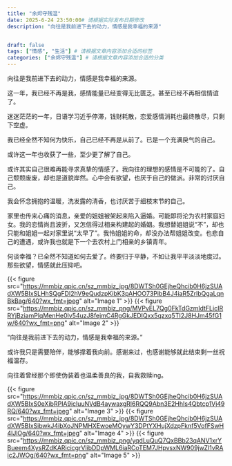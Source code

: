 ```yaml
---
title: "余烬守残温"
date: 2025-6-24 23:50:00# 请根据实际发布日期修改
description: "向往是我前进下去的动力，情感是我幸福的来源"


draft: false
tags: ["情感", "生活"] # 请根据文章内容添加合适的标签
categories: ["余烬守残温"] # 请根据文章内容添加合适的分类
---
```


向往是我前进下去的动力，情感是我幸福的来源。

这一年，我已经不再是我，感情能量已经变得无比匮乏。甚至已经不再相信情谊了。

迷迷茫茫的一年，日语学习近乎停滞，钱财耗散，恋爱感情消耗也最终散尽，只剩下空虚。

我已经全然不知何为快乐，自己已经不再是从前了。已是一个充满戾气的自己。

或许这一年也收获了一些，至少更了解了自己。

或许其实自己很难再能寻求真挚的情感了。我向往的理想的感情是不可能的了。自己颓颓废废，却也是道貌岸然。心中会有欲望，也厌于自己的做派。非常的讨厌自己。

我会怀念拥抱的温暖，洗发露的清香，也讨厌苦于细枝末节的自己。

家里也传来心痛的消息，亲爱的姐姐被架起来陷入逼婚。可能即将沦为农村家庭妇女。我的恋情尚且波折，又怎信得过相亲构建起的婚姻。我想替姐姐说“不”，却也只能和姐姐一起对家里说“太早了”。我怜姐姐的命，却没办法帮姐姐改变。也悲自己的遭遇，或许我也就是下一个去农村上门相亲的乡镇青年。

何谈幸福？已全然不知道如何去爱了。终要归于平静，不如让我平平淡淡地度过。那些欲望，情感就此压抑吧。

<!-- 使用 Hugo 的 figure shortcode 来更好地控制图片，例如添加标题和调整大小 -->
{{< figure src="https://mmbiz.qpic.cn/sz_mmbiz_jpg/8DWTSh0GEjheQhcib0H6jzSUAdXW5BIxSLHhSQgFDI2hV9eQudzpKibK3pAHOO73PibB4J4iaR5ZrlbQgaLqnBkBag/640?wx_fmt=jpeg" alt="Image 1" >}}
{{< figure src="https://mmbiz.qpic.cn/sz_mmbiz_png/MVPvEL7Qg0FkTdGzmldtFLicIRRYjBziamPlqMenHe0lv54uzJ8fejmC4RgGkJEDIQxx5qzxq5TI2J8HJm45fG1w/640?wx_fmt=png" alt="Image 2" >}}

“向往是我前进下去的动力，情感是我幸福的来源。”

或许我只是需要陪伴，能够撑着我向前。感谢来过，也感谢能够就此结束剩一丝祝福温存。

向往着曾经那个即使伪装着也温柔善良的我，自我救赎ing。

{{< figure src="https://mmbiz.qpic.cn/sz_mmbiz_jpg/8DWTSh0GEjheQhcib0H6jzSUAdXW5BIxS0eXibRPIA9icluuNVdB4aywaxgRl6RQQ9Abn3E2HhIs4Qbtcp1Vj49RQ/640?wx_fmt=jpeg" alt="Image 3" >}}
{{< figure src="https://mmbiz.qpic.cn/sz_mmbiz_jpg/8DWTSh0GEjheQhcib0H6jzSUAdXW5BIxSibwkJ4ibXoJNPMHXEwoeMOywY3DPtYXHujXdzpFknf5VofFSwH4lJlOg/640?wx_fmt=jpeg" alt="Image 4" >}}
{{< figure src="https://mmbiz.qpic.cn/sz_mmbiz_png/yqdLuQuQ7QxBBb23qANV1xrYBueem4XysRZdKARicicgrVlibDDpWML6iaRCoTEM7JHpvsxNW909jwZl1vRAic2JWOg/640?wx_fmt=png" alt="Image 5" >}}
